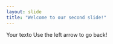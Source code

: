 ```yaml
---
layout: slide
title: "Welcome to our second slide!"
---
```

Your texto
Use the left arrow to go back!
